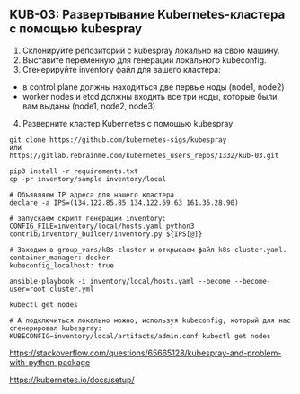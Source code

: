 ## KUB-03: Развертывание Kubernetes-кластера с помощью kubespray

1. Склонируйте репозиторий с kubespray локально на свою машину.
2. Выставите переменную для генерации локального kubeconfig.
3. Сгенерируйте inventory файл для вашего кластера:
* в control plane должны находиться две первые ноды (node1, node2)
* worker nodes и etcd должны входить все три ноды, которые были вам выданы (node1, node2, node3)
4. Разверните кластер Kubernetes с помощью kubespray


```
git clone https://github.com/kubernetes-sigs/kubespray
или
https://gitlab.rebrainme.com/kubernetes_users_repos/1332/kub-03.git

pip3 install -r requirements.txt
cp -pr inventory/sample inventory/local

# Объявляем IP адреса для нашего кластера
declare -a IPS=(134.122.85.85 134.122.69.63 161.35.28.90)

# запускаем скрипт генерации inventory:
CONFIG_FILE=inventory/local/hosts.yaml python3 contrib/inventory_builder/inventory.py ${IPS[@]}

# Заходим в group_vars/k8s-cluster и открываем файл k8s-cluster.yaml.
container_manager: docker
kubeconfig_localhost: true

ansible-playbook -i inventory/local/hosts.yaml --become --become-user=root cluster.yml

kubectl get nodes

# А подключиться локально можно, используя kubeconfig, который для нас сгенерировал kubespray:
KUBECONFIG=inventory/local/artifacts/admin.conf kubectl get nodes

```

https://stackoverflow.com/questions/65665128/kubespray-and-problem-with-python-package

https://kubernetes.io/docs/setup/



